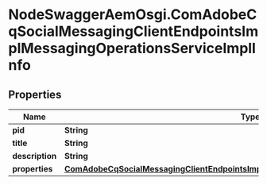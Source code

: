 # NodeSwaggerAemOsgi.ComAdobeCqSocialMessagingClientEndpointsImplMessagingOperationsServiceImplInfo

## Properties

Name | Type | Description | Notes
------------ | ------------- | ------------- | -------------
**pid** | **String** |  | [optional] 
**title** | **String** |  | [optional] 
**description** | **String** |  | [optional] 
**properties** | [**ComAdobeCqSocialMessagingClientEndpointsImplMessagingOperationsServiceImplProperties**](ComAdobeCqSocialMessagingClientEndpointsImplMessagingOperationsServiceImplProperties.md) |  | [optional] 


